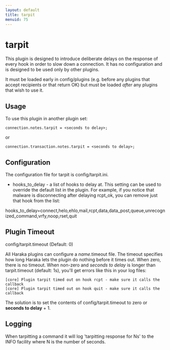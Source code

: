 ```yaml
---
layout: default
title: tarpit
menuid: 75
---
```

tarpit
======

This plugin is designed to introduce deliberate delays on the response
of every hook in order to slow down a connection.  It has no
configuration and is designed to be used only by other plugins.

It must be loaded early in config/plugins (e.g. before any plugins
that accept recipients or that return OK) but must be loaded *after*
any plugins that wish to use it.


Usage
--------------
To use this plugin in another plugin set:

    connection.notes.tarpit = <seconds to delay>;

or

    connection.transaction.notes.tarpit = <seconds to delay>;


Configuration
--------------

The configuration file for tarpit is config/tarpit.ini.

* hooks\_to\_delay - a list of hooks to delay at. This setting can be used to
  override the default list in the plugin. For example, if you notice that
  malware is disconnecting after delaying rcpt\_ok, you can remove just that
  hook from the list:

hooks\_to\_delay=connect,helo,ehlo,mail,rcpt,data,data\_post,queue,unrecognized\_command,vrfy,noop,rset,quit


Plugin Timeout
--------------

config/tarpit.timeout (Default: 0)

All Haraka plugins can configure a *name*.timeout file. The timeout specifies
how long Haraka lets the plugin do nothing before it times out. When zero,
there is no timeout. When non-zero and *seconds to delay* is longer than
tarpit.timeout (default: 1s), you'll get errors like this in your log files:

    [core] Plugin tarpit timed out on hook rcpt - make sure it calls the callback
    [core] Plugin tarpit timed out on hook quit - make sure it calls the callback

The solution is to set the contents of config/tarpit.timeout to zero or
**seconds to delay** + 1.


Logging
--------------
When tarpitting a command it will log 'tarpitting response for Ns' to
the INFO facility where N is the number of seconds.

